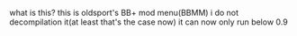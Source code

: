what is this?
this is oldsport's BB+ mod menu(BBMM)
i do not decompilation it(at least that's the case now)
it can now only run below 0.9
